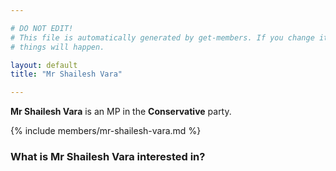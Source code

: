 ```yaml
---

# DO NOT EDIT!
# This file is automatically generated by get-members. If you change it, bad
# things will happen.

layout: default
title: "Mr Shailesh Vara"

---
```


**Mr Shailesh Vara** is an MP in the **Conservative** party.

{% include members/mr-shailesh-vara.md %}

### What is Mr Shailesh Vara interested in?


